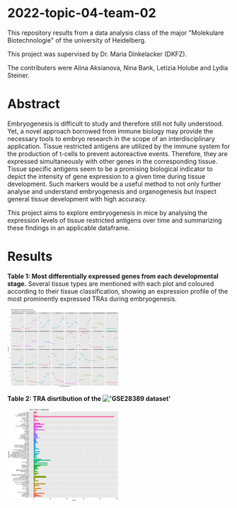 # 2022-topic-04-team-02
This repository results from a data analysis class of the major "Molekulare Biotechnologie" of the university of Heidelberg.


This project was supervised by Dr. Maria Dinkelacker (DKFZ).

The contributers were Alina Aksianova, Nina Bank, Letizia Holube and Lydia Steiner.

# Abstract
Embryogenesis is difficult to study and therefore still not fully understood. Yet, a novel approach borrowed from immune biology may provide the necessary tools to embryo research in the scope of an interdisciplinary application.
Tissue restricted antigens are utilized by the immune system for the production of t-cells to prevent autoreactive events. Therefore, they are expressed simultaneously with other genes in the corresponding tissue. Tissue specific antigens seem to be a promising biological indicator to depict the intensity of gene expression to a given time during tissue development. 
Such markers would be a useful method to not only further analyse and understand embryogenesis and organogenesis but inspect general tissue development with high accuracy.

This project aims to explore embryogenesis in mice by analysing the expression levels of tissue restricted antigens over time and summarizing these findings in an applicable dataframe.

# Results

**Table 1: Most differentially expressed genes from each developmental stage.** Several tissue types are mentioned with each plot and coloured according to their tissue classification, showing an expression profile of the most prominently expressed TRAs during embryogenesis.

<img src="/plots/time_plots/tras%20expression%20through%20embryogenesis.png" width=50% height=50%>



**Table 2: TRA disrtibution of the !['GSE28389 dataset'](https://www.ncbi.nlm.nih.gov/geo/query/acc.cgi?acc=GSE28389)**

<img src="/plots/TRAs_barplots/barplot_tras_in_the_dataset.jpg" width=50% height=50%>


